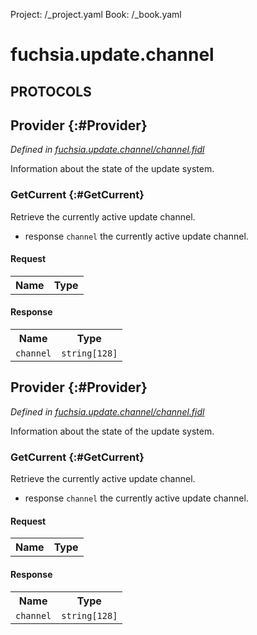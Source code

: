 Project: /_project.yaml
Book: /_book.yaml

# fuchsia.update.channel


## **PROTOCOLS**

## Provider {:#Provider}
*Defined in [fuchsia.update.channel/channel.fidl](https://fuchsia.googlesource.com/fuchsia/+/master/sdk/fidl/fuchsia.update.channel/channel.fidl#9)*

 Information about the state of the update system.

### GetCurrent {:#GetCurrent}

 Retrieve the currently active update channel.

 - response `channel` the currently active update channel.

#### Request
<table>
    <tr><th>Name</th><th>Type</th></tr>
    </table>


#### Response
<table>
    <tr><th>Name</th><th>Type</th></tr>
    <tr>
            <td><code>channel</code></td>
            <td>
                <code>string[128]</code>
            </td>
        </tr></table>

## Provider {:#Provider}
*Defined in [fuchsia.update.channel/channel.fidl](https://fuchsia.googlesource.com/fuchsia/+/master/sdk/fidl/fuchsia.update.channel/channel.fidl#9)*

 Information about the state of the update system.

### GetCurrent {:#GetCurrent}

 Retrieve the currently active update channel.

 - response `channel` the currently active update channel.

#### Request
<table>
    <tr><th>Name</th><th>Type</th></tr>
    </table>


#### Response
<table>
    <tr><th>Name</th><th>Type</th></tr>
    <tr>
            <td><code>channel</code></td>
            <td>
                <code>string[128]</code>
            </td>
        </tr></table>















